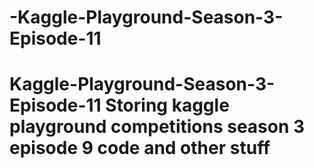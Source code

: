 # -Kaggle-Playground-Season-3-Episode-11
# Kaggle-Playground-Season-3-Episode-11 Storing kaggle playground competitions season 3 episode 9 code and other stuff
